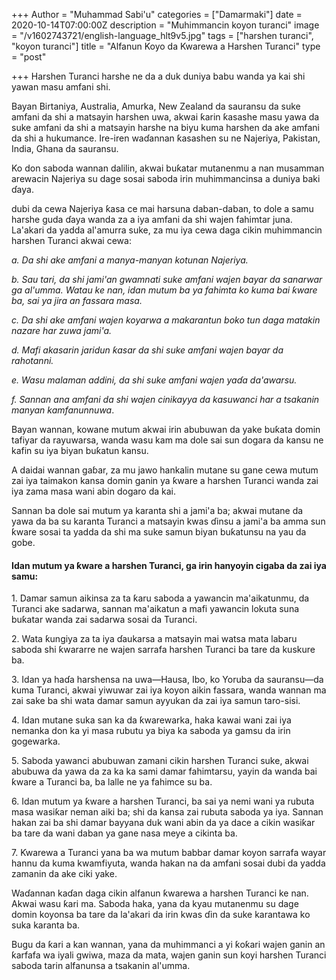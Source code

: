 +++
Author = "Muhammad Sabi'u"
categories = ["Damarmaki"]
date = 2020-10-14T07:00:00Z
description = "Muhimmancin koyon turanci"
image = "/v1602743721/english-language_hlt9v5.jpg"
tags = ["harshen turanci", "koyon turanci"]
title = "Alfanun Koyo da Kwarewa a Harshen Turanci"
type = "post"

+++
Harshen Turanci harshe ne da a duk duniya babu wanda ya kai shi yawan masu amfani shi. 

Bayan Birtaniya, Australia, Amurka, New Zealand da sauransu da suke amfani da shi a matsayin harshen uwa, akwai ƙarin ƙasashe masu yawa da suke amfani da shi a matsayin harshe na biyu kuma harshen da ake amfani da shi a hukumance. Ire-iren waɗannan ƙasashen su ne Najeriya, Pakistan, India, Ghana da sauransu.

Ko don saboda wannan dalilin, akwai buƙatar mutanenmu a nan musamman arewacin Najeriya su dage sosai saboda irin muhimmancinsa a duniya baki ɗaya. 

dubi da cewa Najeriya ƙasa ce mai harsuna daban-daban, to dole a samu harshe guda ɗaya wanda za a iya amfani da shi wajen fahimtar juna. La'akari da yadda al'amurra suke, za mu iya cewa daga cikin muhimmancin harshen Turanci akwai cewa:

_a. Da shi ake amfani a manya-manyan kotunan Najeriya._

_b. Sau tari, da shi jami'an gwamnati suke amfani wajen bayar da sanarwar ga al'umma. Watau ke nan, idan mutum ba ya fahimta ko kuma bai ƙware ba, sai ya jira an fassara masa._

_c. Da shi ake amfani wajen koyarwa a makarantun boko tun daga matakin nazare har zuwa jami'a._

_d. Mafi akasarin jaridun ƙasar da shi suke amfani wajen bayar da rahotanni._

_e. Wasu malaman addini, da shi suke amfani wajen yaɗa da'awarsu._

_f. Sannan ana amfani da shi wajen cinikayya da kasuwanci har a tsakanin manyan kamfanunnuwa_.

Bayan wannan, kowane mutum akwai irin abubuwan da yake buƙata domin tafiyar da rayuwarsa, wanda wasu kam ma dole sai sun dogara da kansu ne kafin su iya biyan buƙatun kansu. 

A daidai wannan gaɓar, za mu jawo hankalin mutane su gane cewa mutum zai iya taimakon kansa domin ganin ya ƙware a harshen Turanci wanda zai iya zama masa wani abin dogaro da kai. 

Sannan ba dole sai mutum ya karanta shi a jami'a ba; akwai mutane da yawa da ba su karanta Turanci a matsayin kwas ɗinsu a jami'a ba amma sun ƙware sosai ta yadda da shi ma suke samun biyan buƙatunsu na yau da gobe.

#### Idan mutum ya ƙware a harshen Turanci, ga irin hanyoyin cigaba da zai iya samu:

1\. Damar samun aikinsa za ta ƙaru saboda a yawancin ma'aikatunmu, da Turanci ake sadarwa, sannan ma'aikatun a mafi yawancin lokuta suna buƙatar wanda zai sadarwa sosai da Turanci.

2\. Wata ƙungiya za ta iya ɗaukarsa a matsayin mai watsa mata labaru saboda shi ƙwararre ne wajen sarrafa harshen Turanci ba tare da kuskure ba.

3\. Idan ya haɗa harshensa na uwa—Hausa, Ibo, ko Yoruba da sauransu—da kuma Turanci, akwai yiwuwar zai iya koyon aikin fassara, wanda wannan ma zai sake ba shi wata damar samun ayyukan da zai iya samun taro-sisi.

4\. Idan mutane suka san ka da ƙwarewarka, haka kawai wani zai iya nemanka don ka yi masa rubutu ya biya ka saboda ya gamsu da irin gogewarka.

5\. Saboda yawanci abubuwan zamani cikin harshen Turanci suke, akwai abubuwa da yawa da za ka ka sami damar fahimtarsu, yayin da wanda bai ƙware a Turanci ba, ba lalle ne ya fahimce su ba.

6\. Idan mutum ya ƙware a harshen Turanci, ba sai ya nemi wani ya rubuta masa wasiƙar neman aiki ba; shi da kansa zai rubuta saboda ya iya. Sannan hakan zai ba shi damar bayyana duk wani abin da ya dace a cikin wasiƙar ba tare da wani daban ya gane nasa meye a cikinta ba.

7\. Ƙwarewa a Turanci yana ba wa mutum babbar damar koyon sarrafa wayar hannu da kuma kwamfiyuta, wanda hakan na da amfani sosai dubi da yadda zamanin da ake ciki yake.

Waɗannan kaɗan daga cikin alfanun ƙwarewa a harshen Turanci ke nan. Akwai wasu ƙari ma. Saboda haka, yana da kyau mutanenmu su dage domin koyonsa ba tare da la'akari da irin kwas ɗin da suke karantawa ko suka karanta ba.

Bugu da ƙari a kan wannan, yana da muhimmanci a yi ƙoƙari wajen ganin an ƙarfafa wa iyali gwiwa, maza da mata, wajen ganin sun koyi harshen Turanci saboda tarin alfanunsa a tsakanin al'umma.